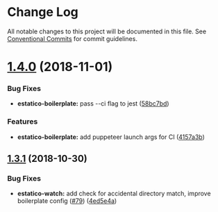 # Change Log

All notable changes to this project will be documented in this file.
See [Conventional Commits](https://conventionalcommits.org) for commit guidelines.

# [1.4.0](https://github.com/unic/estatico-nou/tree/master/packages/estatico-boilerplate/compare/@unic/estatico-boilerplate@1.3.0...@unic/estatico-boilerplate@1.4.0) (2018-11-01)


### Bug Fixes

* **estatico-boilerplate:** pass --ci flag to jest ([58bc7bd](https://github.com/unic/estatico-nou/tree/master/packages/estatico-boilerplate/commit/58bc7bd))


### Features

* **estatico-boilerplate:** add puppeteer launch args for CI ([4157a3b](https://github.com/unic/estatico-nou/tree/master/packages/estatico-boilerplate/commit/4157a3b))





## [1.3.1](https://github.com/unic/estatico-nou/tree/master/packages/estatico-boilerplate/compare/@unic/estatico-boilerplate@1.3.0...@unic/estatico-boilerplate@1.3.1) (2018-10-30)


### Bug Fixes

* **estatico-watch:** add check for accidental directory match, improve boilerplate config ([#79](https://github.com/unic/estatico-nou/tree/master/packages/estatico-boilerplate/issues/79)) ([4ed5e4a](https://github.com/unic/estatico-nou/tree/master/packages/estatico-boilerplate/commit/4ed5e4a))
